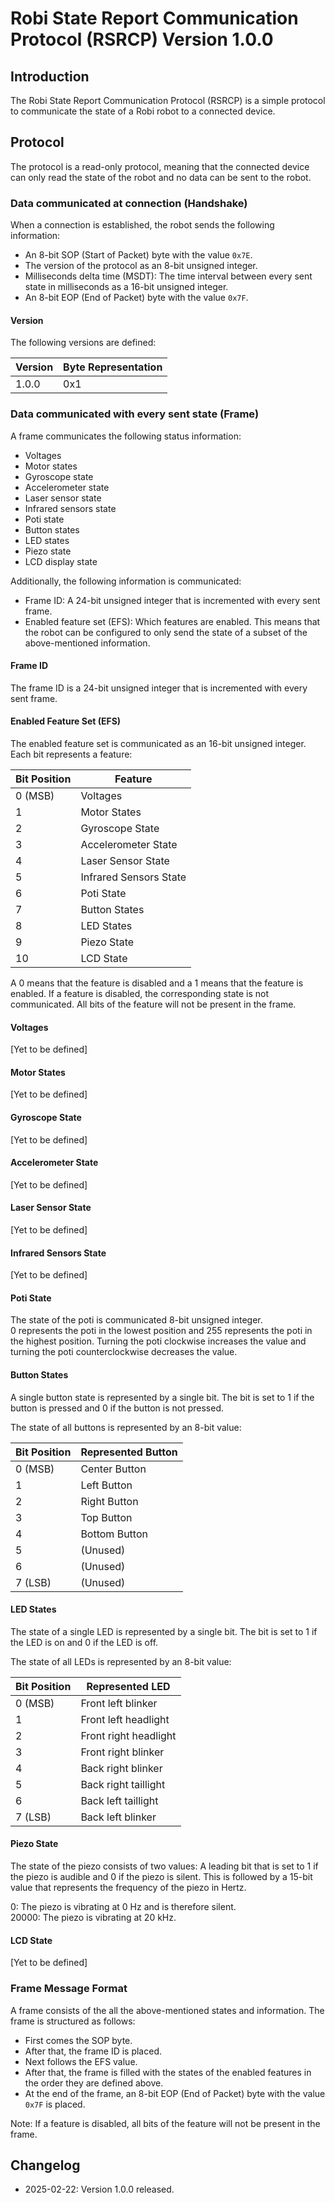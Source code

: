 # Robi State Report Communication Protocol (RSRCP) Version 1.0.0

## Introduction

The Robi State Report Communication Protocol (RSRCP) is a simple protocol to communicate the state of a Robi robot to
a connected device.

## Protocol

The protocol is a read-only protocol, meaning that the connected device can only read the state of the robot and no
data can be sent to the robot.

### Data communicated at connection (Handshake)

When a connection is established, the robot sends the following information:

- An 8-bit SOP (Start of Packet) byte with the value `0x7E`.
- The version of the protocol as an 8-bit unsigned integer.
- Milliseconds delta time (MSDT): The time interval between every sent state in milliseconds as a 16-bit unsigned
  integer.
- An 8-bit EOP (End of Packet) byte with the value `0x7F`.

#### Version

The following versions are defined:

| Version | Byte Representation |
|---------|---------------------|
| 1.0.0   | 0x1                 |

### Data communicated with every sent state (Frame)

A frame communicates the following status information:

- Voltages
- Motor states
- Gyroscope state
- Accelerometer state
- Laser sensor state
- Infrared sensors state
- Poti state
- Button states
- LED states
- Piezo state
- LCD display state

Additionally, the following information is communicated:

- Frame ID: A 24-bit unsigned integer that is incremented with every sent frame.
- Enabled feature set (EFS): Which features are enabled. This means that the robot can be configured to only send the
  state of a subset of the above-mentioned information.

#### Frame ID

The frame ID is a 24-bit unsigned integer that is incremented with every sent frame.

#### Enabled Feature Set (EFS)

The enabled feature set is communicated as an 16-bit unsigned integer. Each bit represents a feature:

| Bit Position | Feature                |
|--------------|------------------------|
| 0 (MSB)      | Voltages               |
| 1            | Motor States           |
| 2            | Gyroscope State        |
| 3            | Accelerometer State    |
| 4            | Laser Sensor State     |
| 5            | Infrared Sensors State |
| 6            | Poti State             |
| 7            | Button States          |
| 8            | LED States             |
| 9            | Piezo State            |
| 10           | LCD State              |

A 0 means that the feature is disabled and a 1 means that the feature is enabled.
If a feature is disabled, the corresponding state is not communicated. All bits of the feature will not be present in
the frame.

#### Voltages

[Yet to be defined]

#### Motor States

[Yet to be defined]

#### Gyroscope State

[Yet to be defined]

#### Accelerometer State

[Yet to be defined]

#### Laser Sensor State

[Yet to be defined]

#### Infrared Sensors State

[Yet to be defined]

#### Poti State

The state of the poti is communicated 8-bit unsigned integer.  
0 represents the poti in the lowest position and 255 represents the poti in the highest position.
Turning the poti clockwise increases the value and turning the poti counterclockwise decreases the value.

#### Button States

A single button state is represented by a single bit. The bit is set to 1 if the button is pressed and 0 if the button
is not pressed.

The state of all buttons is represented by an 8-bit value:

| Bit Position | Represented Button |
|--------------|--------------------|
| 0 (MSB)      | Center Button      |
| 1            | Left Button        |
| 2            | Right Button       |
| 3            | Top Button         |
| 4            | Bottom Button      |
| 5            | (Unused)           |
| 6            | (Unused)           |
| 7 (LSB)      | (Unused)           |

#### LED States

The state of a single LED is represented by a single bit. The bit is set to 1 if the LED is on and 0 if the LED is off.

The state of all LEDs is represented by an 8-bit value:

| Bit Position | Represented LED       |
|--------------|-----------------------|
| 0 (MSB)      | Front left blinker    |
| 1            | Front left headlight  |
| 2            | Front right headlight |
| 3            | Front right blinker   |
| 4            | Back right blinker    |
| 5            | Back right taillight  |
| 6            | Back left taillight   |
| 7 (LSB)      | Back left blinker     |

#### Piezo State

The state of the piezo consists of two values:
A leading bit that is set to 1 if the piezo is audible and 0 if the piezo is silent.
This is followed by a 15-bit value that represents the frequency of the piezo in Hertz.

0: The piezo is vibrating at 0 Hz and is therefore silent.  
20000: The piezo is vibrating at 20 kHz.

#### LCD State

[Yet to be defined]

### Frame Message Format

A frame consists of the all the above-mentioned states and information. The frame is structured as follows:

- First comes the SOP byte.
- After that, the frame ID is placed.  
- Next follows the EFS value.  
- After that, the frame is filled with the states of the enabled features in the order they are defined above.  
- At the end of the frame, an 8-bit EOP (End of Packet) byte with the value `0x7F` is placed.

Note: If a feature is disabled, all bits of the feature will not be present in the frame.

## Changelog

- 2025-02-22: Version 1.0.0 released.
